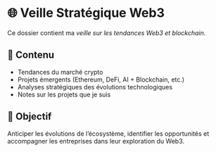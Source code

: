 # 🌐 Veille Stratégique Web3

Ce dossier contient ma *veille sur les tendances Web3 et blockchain*.

## 🔎 Contenu
- Tendances du marché crypto
- Projets émergents (Ethereum, DeFi, AI + Blockchain, etc.)
- Analyses stratégiques des évolutions technologiques
- Notes sur les projets que je suis

## 🎯 Objectif
Anticiper les évolutions de l’écosystème, identifier les opportunités et accompagner les entreprises dans leur exploration du Web3.
